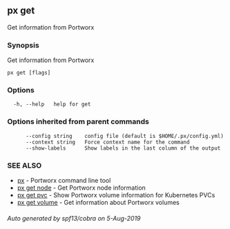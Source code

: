 ## px get

Get information from Portworx

### Synopsis

Get information from Portworx

```
px get [flags]
```

### Options

```
  -h, --help   help for get
```

### Options inherited from parent commands

```
      --config string    config file (default is $HOME/.px/config.yml)
      --context string   Force context name for the command
      --show-labels      Show labels in the last column of the output
```

### SEE ALSO

* [px](px.md)	 - Portworx command line tool
* [px get node](px_get_node.md)	 - Get Portworx node information
* [px get pvc](px_get_pvc.md)	 - Show Portworx volume information for Kubernetes PVCs
* [px get volume](px_get_volume.md)	 - Get information about Portworx volumes

###### Auto generated by spf13/cobra on 5-Aug-2019
